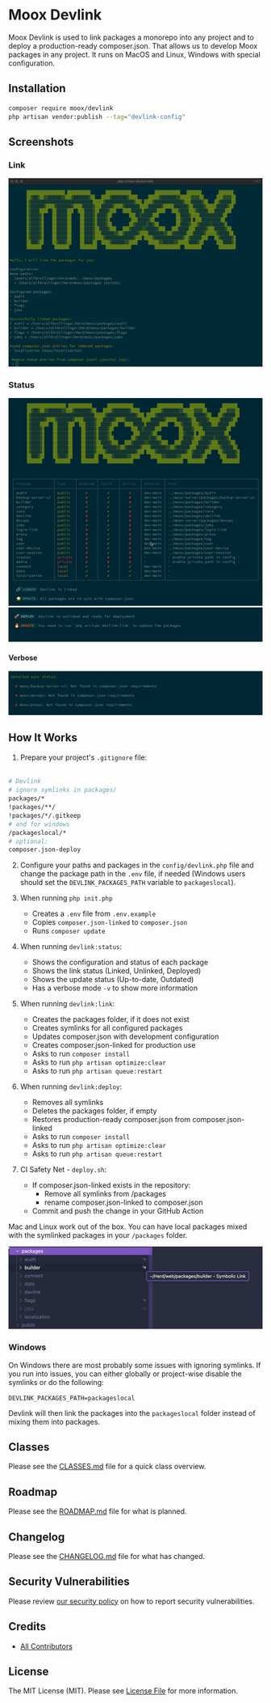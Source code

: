 # Moox Devlink

Moox Devlink is used to link packages a monorepo into any project and to deploy a production-ready composer.json. That allows us to develop Moox packages in any project. It runs on MacOS and Linux, Windows with special configuration.

## Installation

```bash
composer require moox/devlink
php artisan vendor:publish --tag="devlink-config"
```

## Screenshots

### Link

![Moox Devlink](./screenshots/devlink.jpg)

### Status

![Moox Devlink](./screenshots/devlink-status.jpg)
![Moox Devlink](./screenshots/devlink-status2.jpg)

#### Verbose

![Moox Devlink](./screenshots/devlink-verbose.jpg)

## How It Works

1. Prepare your project's `.gitignore` file:

```bash

# Devlink
# ignore symlinks in packages/
packages/*
!packages/**/
!packages/*/.gitkeep
# and for windows
/packageslocal/*
# optional:
composer.json-deploy

```

2. Configure your paths and packages in the `config/devlink.php` file and change the package path in the `.env` file, if needed (Windows users should set the `DEVLINK_PACKAGES_PATH` variable to `packageslocal`).

3. When running `php init.php`

    - Creates a `.env` file from `.env.example`
    - Copies `composer.json-linked` to `composer.json`
    - Runs `composer update`

4. When running `devlink:status`:

    - Shows the configuration and status of each package
    - Shows the link status (Linked, Unlinked, Deployed)
    - Shows the update status (Up-to-date, Outdated)
    - Has a verbose mode `-v` to show more information

5. When running `devlink:link`:

    - Creates the packages folder, if it does not exist
    - Creates symlinks for all configured packages
    - Updates composer.json with development configuration
    - Creates composer.json-linked for production use
    - Asks to run `composer install`
    - Asks to run `php artisan optimize:clear`
    - Asks to run `php artisan queue:restart`

6. When running `devlink:deploy`:

    - Removes all symlinks
    - Deletes the packages folder, if empty
    - Restores production-ready composer.json from composer.json-linked
    - Asks to run `composer install`
    - Asks to run `php artisan optimize:clear`
    - Asks to run `php artisan queue:restart`

7. CI Safety Net - `deploy.sh`:

    - If composer.json-linked exists in the repository:
        - Remove all symlinks from /packages
        - rename composer.json-linked to composer.json
    - Commit and push the change in your GitHub Action

Mac and Linux work out of the box. You can have local packages mixed with the symlinked packages in your `/packages` folder.

![Moox Devlink](./screenshots/devlink-mix.jpg)

### Windows

On Windows there are most probably some issues with ignoring symlinks. If you run into issues, you can either globally or project-wise disable the symlinks or do the following:

```env
DEVLINK_PACKAGES_PATH=packageslocal
```

Devlink will then link the packages into the `packageslocal` folder instead of mixing them into packages.

## Classes

Please see the [CLASSES.md](./CLASSES.md) file for a quick class overview.

## Roadmap

Please see the [ROADMAP.md](./ROADMAP.md) file for what is planned.

## Changelog

Please see the [CHANGELOG.md](./CHANGELOG.md) file for what has changed.

## Security Vulnerabilities

Please review [our security policy](https://github.com/mooxphp/moox/security/policy) on how to report security vulnerabilities.

## Credits

-   [All Contributors](../../contributors)

## License

The MIT License (MIT). Please see [License File](LICENSE.md) for more information.
